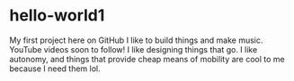 # hello-world1
My first project here on GitHub
I like to build things and make music. YouTube videos soon to follow! I like designing things that go. I like autonomy, and things that provide cheap means of mobility are cool to me because I need them lol.
